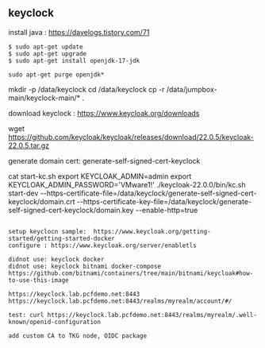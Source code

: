 

## keyclock 

install java : https://davelogs.tistory.com/71

```
$ sudo apt-get update
$ sudo apt-get upgrade
$ sudo apt-get install openjdk-17-jdk

sudo apt-get purge openjdk*

```



mkdir -p /data/keyclock
cd /data/keyclock
cp -r /data/jumpbox-main/keyclock-main/* .


download keyclock :  https://www.keycloak.org/downloads

wget https://github.com/keycloak/keycloak/releases/download/22.0.5/keycloak-22.0.5.tar.gz


generate domain cert: 
generate-self-signed-cert-keyclock

cat start-kc.sh
export KEYCLOAK_ADMIN=admin
export KEYCLOAK_ADMIN_PASSWORD='VMware1!'
./keycloak-22.0.0/bin/kc.sh start-dev --https-certificate-file=/data/keyclock/generate-self-signed-cert-keyclock/domain.crt --https-certificate-key-file=/data/keyclock/generate-self-signed-cert-keyclock/domain.key --enable-http=true

```

setup keyclocn sample:  https://www.keycloak.org/getting-started/getting-started-docker
configure : https://www.keycloak.org/server/enabletls

didnot use: keyclock docker
didnot use: keyclock bitnami docker-compose   https://github.com/bitnami/containers/tree/main/bitnami/keycloak#how-to-use-this-image

https://keyclock.lab.pcfdemo.net:8443
https://keyclock.lab.pcfdemo.net:8443/realms/myrealm/account/#/

test: curl https://keyclock.lab.pcfdemo.net:8443/realms/myrealm/.well-known/openid-configuration

add custom CA to TKG node, OIDC package

